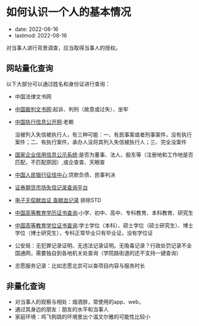 # 如何认识一个人的基本情况
- date: 2022-08-16
- lastmod: 2022-08-16

对当事人进行背景调查，应当取得当事人的授权。

## 网站量化查询

以下大部分可以通过姓名和身份证进行查询：
- 中国法律文书网
- [中国裁判文书网](https://wenshu.court.gov.cn/):起诉、判刑（故意或过失）、坐牢
- [中国执行信息公开网](http://zxgk.court.gov.cn/):老赖

  没被列入失信被执行人，有三种可能：一、有民事案或者刑事案件，没有执行案件；二、有执行案件，承办人没将其列入失信被执行人；三、完全没案件

- [国家企业信用信息公示系统](http://www.gsxt.gov.cn/index.html):是否为董事、法人、股东等（注册地和工作地是否匹配，不匹配原因）,或企查查、天眼查
- [中国人民银行征信中心](http://www.pbccrc.org.cn):贷款负债、民事判决
- [证券期货市场失信记录查询平台](https://neris.csrc.gov.cn/shixinchaxun/)
- [电子无偿献血证 查献血记录](https://donation.nbms.org.cn) 排除STD
- [中国高等教育学历证书查询](https://www.chsi.com.cn/xlcx/index.jsp):小学、初中、高中、专科教育、本科教育、研究生
- [中国高等教育学位证书查询](https://www.chsi.com.cn/xwcx/index.jsp):学士学位（本科）、硕士学位（硕士研究生）、博士学位（博士研究生），专科正常毕业只有毕业证，没有学位证
- 公安局：无犯罪记录证明、无违法记录证明。无吸毒记录？行政处罚记录不全国通网，需要独自到各地机关处查询（学院路街道的还不支持一键查询）
- 志愿服务记录：比如志愿北京可以查项目内容与服务时长

## 非量化查询

- 对当事人的观察与相处：烟酒胖，常使用的app、web，
- 通过其身边的朋友：朋友的水平和当事人
- 家庭环境：鸡飞狗跳的环境里出个温文尔雅的可能性比较小